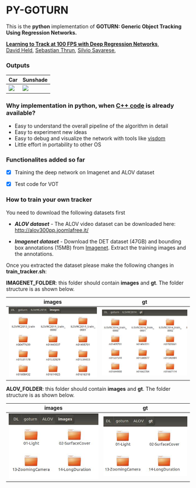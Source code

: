 # PY-GOTURN

This is the **python** implementation of **GOTURN: Generic Object Tracking Using Regression Networks.**

**[Learning to Track at 100 FPS with Deep Regression Networks](http://davheld.github.io/GOTURN/GOTURN.html)**,
<br>
[David Held](http://davheld.github.io/),
[Sebastian Thrun](http://robots.stanford.edu/),
[Silvio Savarese](http://cvgl.stanford.edu/silvio/),
<br>

### Outputs

|Car           |  Sunshade |
|------------------------|-------------------------|
|![](https://github.com/nrupatunga/PY-GOTURN/blob/goturn-0.1/output/movie_2.gif)  | ![](https://github.com/nrupatunga/PY-GOTURN/blob/goturn-0.1/output/movie_1.gif) | 


### Why implementation in python, when [C++ code](https://github.com/davheld/GOTURN) is already available?

* Easy to understand the overall pipeline of the algorithm in detail
* Easy to experiment new ideas
* Easy to debug and visualize the network with tools like [visdom](https://github.com/facebookresearch/visdom)
* Little effort in portability to other OS

### Functionalites added so far
- [X] Training the deep network on Imagenet and ALOV dataset

- [X] Test code for VOT


### How to train your own tracker

You need to download the following datasets first 

* *__ALOV dataset__* - The ALOV video dataset can be downloaded here: http://alov300pp.joomlafree.it/

* *__Imagenet dataset__* - Download the DET dataset (47GB) and bounding box annotations (15MB) from [Imagenet](http://www.image-net.org/download-images). Extract the training images and the annotations.

Once you extracted the dataset please make the following changes in __train_tracker.sh__:


**IMAGENET_FOLDER**: this folder should contain **images** and **gt**. The folder structure is as shown below.

|images           | gt  |
|------------------------|-------------------------|
|![](https://github.com/nrupatunga/PY-GOTURN/blob/goturn-0.1/doc/images/imagenet_images.jpg)  | ![](https://github.com/nrupatunga/PY-GOTURN/blob/goturn-0.1/doc/images/imagenet_gt.jpg) | 

**ALOV_FOLDER**: this folder should contain **images** and **gt**. The folder structure is as shown below.


|images           | gt  |
|------------------------|-------------------------|
|![](https://github.com/nrupatunga/PY-GOTURN/blob/goturn-0.1/doc/images/alov_images.jpg)  | ![](https://github.com/nrupatunga/PY-GOTURN/blob/goturn-0.1/doc/images/alov_gt.jpg) | 

